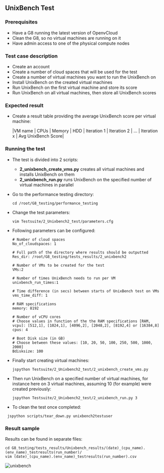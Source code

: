 ## UnixBench Test

### Prerequisites
- Have a G8 running the latest version of OpenvCloud
- Clean the G8, so no virtual machines are running on it
- Have admin access to one of the physical compute nodes

### Test case description
- Create an account
- Create a number of cloud spaces that will be used for the test
- Create a number of virtual machines you want to run the UnixBench on
- Install UnixBench on the created virtual machines
- Run UnixBench on the first virtual machine and store its score
- Run UnixBench on all virtual machines, then store all UnixBench scores

### Expected result
- Create a result table providing the average UnixBench score per virtual machine:

  |VM name  | CPUs  | Memory | HDD | Iteration 1 | Iteration 2 | ... | Iteration x | Avg UnixBench Score|

### Running the test
- The test is divided into 2 scripts:

    - **2_unixbench_create_vms.py** creates all virtual machines and installs UnixBench on them
    - **2_unixbench_run.py** runs UnixBench on the specified number of virtual machines in parallel


- Go to the performance testing directory:

  ```
  cd /root/G8_testing/performance_testing
  ```

- Change the test parameters:

  ```
  vim Testsuite/2_Unixbench2_test/parameters.cfg
  ```

- Following parameters can be configured:

  ```  
  # Number of cloud spaces
  No_of_cloudspaces: 1

  # Full path of the directory where results should be outputted
  Res_dir: /root/G8_testing/tests_results/2_unixbench2

  # Number of VMs to be created for the test
  VMs:2

  # Number of times UnixBench needs to run per VM
  unixbench_run_times:1

  # Time difference (in secs) between starts of UnixBench test on VMs
  vms_time_diff: 1

  # RAM specifications
  memory: 8192

  # Number of vCPU cores
  # Choose values in function of the the RAM specifications [RAM, vcpu]: [512,1], [1024,1], [4096,2], [2048,2], [8192,4] or [16384,8]
  cpus: 4

  # Boot Disk size (in GB)
  # Choose between these values: [10, 20, 50, 100, 250, 500, 1000, 2000]
  Bdisksize: 100
  ```

- Finally start creating virtual machines:

  ```
  jspython Testsuite/2_Unixbench2_test/2_unixbench_create_vms.py
  ```

- Then run UnixBench on a specified number of virtual machines, for instance here on 3 virtual machines, assuming 10 (for example) were created previously:

  ```
  jspython Testsuite/2_Unixbench2_test/2_unixbench_run.py 3
  ```

- To clean the test once completed:

 ```
  jspython scripts/tear_down.py unixbench2testuser
  ```

### Result sample
Results can be found in separate files:

```
cd G8_testing/tests_results/Unixbench_results/(date)_(cpu_name).(env_name)_testresults(run_number)/
vim (date)_(cpu_name).(env_name)_testresults(run_number).csv
```


![unixbench](https://cloud.githubusercontent.com/assets/15011431/14142022/b3a054de-f68b-11e5-8996-259aca0fba93.png)
